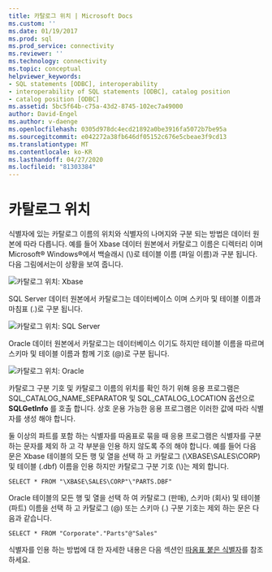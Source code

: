 ```yaml
---
title: 카탈로그 위치 | Microsoft Docs
ms.custom: ''
ms.date: 01/19/2017
ms.prod: sql
ms.prod_service: connectivity
ms.reviewer: ''
ms.technology: connectivity
ms.topic: conceptual
helpviewer_keywords:
- SQL statements [ODBC], interoperability
- interoperability of SQL statements [ODBC], catalog position
- catalog position [ODBC]
ms.assetid: 5bc5f64b-c75a-43d2-8745-102ec7a49000
author: David-Engel
ms.author: v-daenge
ms.openlocfilehash: 0305d978dc4ecd21892a0be3916fa5072b7be95a
ms.sourcegitcommit: e042272a38fb646df05152c676e5cbeae3f9cd13
ms.translationtype: MT
ms.contentlocale: ko-KR
ms.lasthandoff: 04/27/2020
ms.locfileid: "81303384"
---
```

# <a name="catalog-position"></a>카탈로그 위치
식별자에 있는 카탈로그 이름의 위치와 식별자의 나머지와 구분 되는 방법은 데이터 원본에 따라 다릅니다. 예를 들어 Xbase 데이터 원본에서 카탈로그 이름은 디렉터리 이며 Microsoft® Windows®에서 백슬래시 (\\)로 테이블 이름 (파일 이름)과 구분 됩니다. 다음 그림에서는이 상황을 보여 줍니다.  
  
 ![카탈로그 위치: Xbase](../../../odbc/reference/develop-app/media/ch0801.gif "ch0801")  
  
 SQL Server 데이터 원본에서 카탈로그는 데이터베이스 이며 스키마 및 테이블 이름과 마침표 (.)로 구분 됩니다.  
  
 ![카탈로그 위치: SQL Server](../../../odbc/reference/develop-app/media/ch0802.gif "ch0802")  
  
 Oracle 데이터 원본에서 카탈로그는 데이터베이스 이기도 하지만 테이블 이름을 따르며 스키마 및 테이블 이름과 함께 기호 (@)로 구분 됩니다.  
  
 ![카탈로그 위치: Oracle](../../../odbc/reference/develop-app/media/ch0803.gif "ch0803")  
  
 카탈로그 구분 기호 및 카탈로그 이름의 위치를 확인 하기 위해 응용 프로그램은 SQL_CATALOG_NAME_SEPARATOR 및 SQL_CATALOG_LOCATION 옵션으로 **SQLGetInfo** 를 호출 합니다. 상호 운용 가능한 응용 프로그램은 이러한 값에 따라 식별자를 생성 해야 합니다.  
  
 둘 이상의 파트를 포함 하는 식별자를 따옴표로 묶을 때 응용 프로그램은 식별자를 구분 하는 문자를 제외 하 고 각 부분을 인용 하지 않도록 주의 해야 합니다. 예를 들어 다음 문은 Xbase 테이블의 모든 행 및 열을 선택 하 고 카탈로그 (\XBASE\SALES\CORP) 및 테이블 (.dbf) 이름을 인용 하지만 카탈로그 구분 기호 (\\)는 제외 합니다.  
  
```  
SELECT * FROM "\XBASE\SALES\CORP"\"PARTS.DBF"  
```  
  
 Oracle 테이블의 모든 행 및 열을 선택 하 여 카탈로그 (판매), 스키마 (회사) 및 테이블 (파트) 이름을 선택 하 고 카탈로그 (@) 또는 스키마 (.) 구분 기호는 제외 하는 문은 다음과 같습니다.  
  
```  
SELECT * FROM "Corporate"."Parts"@"Sales"  
```  
  
 식별자를 인용 하는 방법에 대 한 자세한 내용은 다음 섹션인 [따옴표 붙은 식별자](../../../odbc/reference/develop-app/quoted-identifiers.md)를 참조 하세요.
